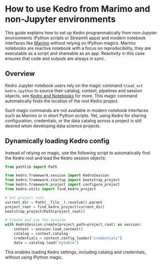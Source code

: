 # How to use Kedro from Marimo and non-Jupyter environments

This guide explains how to set up Kedro programmatically from non-Jupyter environments (Python scripts or Streamlit apps) and modern notebook interfaces like [Marimo](https://marimo.io/) without relying on IPython magics. Marimo notebooks are reactive notebook with a focus on reproducibility, they are executable as a script and shareable as an app. Reactivity in this case ensures that code and outputs are always in sync.

## Overview

Kedro Jupyter notebook users rely on the magic command `%load_ext kedro.ipython` to source their catalog, context, pipelines and session objects, see [Kedro and Notebooks](../notebooks_and_ipython/kedro_and_notebooks.md) for more. This magic command automatically finds the location of the root Kedro project.

Such magic commands are not available in modern notebook interfaces such as Marimo or in short Python scripts. Yet, using Kedro for sharing configuration, credentials, or the data catalog across a project is still desired when developing data science projects.

## Dynamically loading Kedro config

Instead of relying on magic, use the following script to automatically find the Kedro root and load the Kedro session objects:

```python
from pathlib import Path

from kedro.framework.session import KedroSession
from kedro.framework.startup import bootstrap_project
from kedro.framework.project import configure_project
from kedro.utils import find_kedro_project

# Get project root
current_dir = Path(__file__).resolve().parent
project_root = find_kedro_project(current_dir)
bootstrap_project(Path(project_root))

# Create and use the session
with KedroSession.create(project_path=project_root) as session:
    context = session.load_context()
    catalog = context.catalog
    credentials = context.config_loader["credentials"]
    data = catalog.load("mytable")
```

This enables loading Kedro settings, including catalog and credentials, without using IPython magic.
